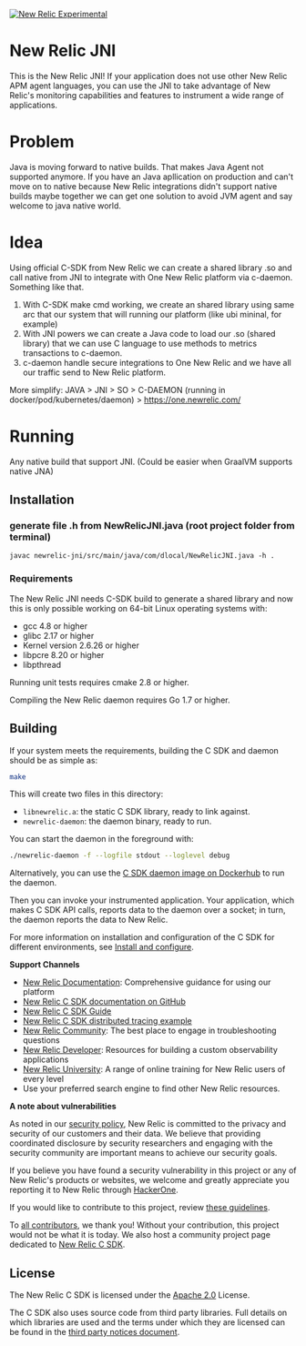 [![New Relic Experimental](https://opensource.newrelic.com/static/Experimental-2a7855f9eed97a968fab9f8aa29b1afe.png)](https://opensource.newrelic.com/oss-category/#community-project)

# New Relic JNI

This is the New Relic JNI! If your application does not use other New Relic 
APM agent languages, you can use the JNI to take advantage of New Relic's
monitoring capabilities and features to instrument a wide range of applications.

# Problem

Java is moving forward to native builds. That makes Java Agent not supported anymore.
If you have an Java apllication on production and can't move on to native because New Relic integrations didn't support native builds maybe together we can get one solution to avoid JVM agent and say welcome to java native world.

# Idea

Using official C-SDK from New Relic we can create a shared library .so and call native from JNI to integrate with One New Relic platform via c-daemon. Something like that.

1. With C-SDK make cmd working, we create an shared library using same arc that our system that will running our platform (like ubi mininal, for example)
2. With JNI powers we can create a Java code to load our .so (shared library) that we can use C language to use methods to metrics transactions to c-daemon.
3. c-daemon handle secure integrations to One New Relic and we have all our traffic send to New Relic platform.

More simplify:
JAVA > JNI > SO > C-DAEMON (running in docker/pod/kubernetes/daemon) > https://one.newrelic.com/ 


# Running

Any native build that support JNI. (Could be easier when GraalVM supports native JNA)

## Installation

### generate file .h from NewRelicJNI.java (root project folder from terminal)
`javac newrelic-jni/src/main/java/com/dlocal/NewRelicJNI.java -h .`

### Requirements

The New Relic JNI needs C-SDK build to generate a shared library and now this is only possible working on 64-bit Linux operating systems with:

* gcc 4.8 or higher
* glibc 2.17 or higher
* Kernel version 2.6.26 or higher
* libpcre 8.20 or higher
* libpthread

Running unit tests requires cmake 2.8 or higher.

Compiling the New Relic daemon requires Go 1.7 or higher.

## Building

If your system meets the requirements, building the C SDK and 
daemon should be as simple as:

```sh
make
```

This will create two files in this directory:

* `libnewrelic.a`: the static C SDK library, ready to link against.
* `newrelic-daemon`: the daemon binary, ready to run.

You can start the daemon in the foreground with:

```sh
./newrelic-daemon -f --logfile stdout --loglevel debug
```

Alternatively, you can use the [C SDK daemon image on
Dockerhub](https://hub.docker.com/r/newrelic/c-daemon) to run the daemon.

Then you can invoke your instrumented application.  Your application,
which makes C SDK API calls, reports data to the daemon over a socket;
in turn, the daemon reports the data to New Relic.

For more information on installation and configuration of the C SDK for
different environments, see [Install and configure](https://docs.newrelic.com/docs/agents/c-sdk/install-configure).


**Support Channels**

* [New Relic Documentation](https://docs.newrelic.com/docs/c-sdk-table-contents): Comprehensive guidance for using our platform
* [New Relic C SDK documentation on GitHub](https://newrelic.github.io/c-sdk/index.html)
* [New Relic C SDK Guide](https://github.com/newrelic/c-sdk/blob/master/GUIDE.md)
* [New Relic C SDK distributed tracing example](https://github.com/newrelic/c-dt-example)
* [New Relic Community](https://discuss.newrelic.com/c/build-on-new-relic/Open-Source-Agents-SDKs): The best place to engage in troubleshooting questions
* [New Relic Developer](https://developer.newrelic.com/): Resources for building a custom observability applications
* [New Relic University](https://learn.newrelic.com/): A range of online training for New Relic users of every level
* Use your preferred search engine to find other New Relic resources.

**A note about vulnerabilities**

As noted in our [security policy](https://github.com/newrelic/c-sdk/security/policy), New Relic is committed to the privacy and security of our customers and their data. We believe that providing coordinated disclosure by security researchers and engaging with the security community are important means to achieve our security goals.

If you believe you have found a security vulnerability in this project or any of New Relic's products or websites, we welcome and greatly appreciate you reporting it to New Relic through [HackerOne](https://hackerone.com/newrelic).

If you would like to contribute to this project, review [these guidelines](./CONTRIBUTING.md).

To [all contributors](https://github.com/newrelic/c-sdk/graphs/contributors), we thank you!  Without your contribution, this project would not be what it is today.  We also host a community project page dedicated to [New Relic C SDK](https://opensource.newrelic.com/projects/newrelic/c-sdk).

## License
The New Relic C SDK is licensed under the [Apache 2.0](http://apache.org/licenses/LICENSE-2.0.txt) License.

The C SDK also uses source code from third party libraries. Full details on
which libraries are used and the terms under which they are licensed can be
found in the 
[third party notices document](https://github.com/newrelic/c-sdk/tree/master/THIRD_PARTY_NOTICES.md).
